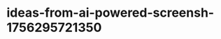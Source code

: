 # ideas-from-ai-powered-screensh-1756295721350
```json [ { "title": "Text Extractor for Social Media", "description": "أداة لتحويل لقطات الشاشة من وسائل التواصل الاجتماعي إلى نصوص قابلة للتحرير، مما يسهل على المستخدمين جمع المحتوى والمعلومات.", "mvp_plan": "1. استخدام مكتبة OCR لتحويل لقطات الشاشة إلى نص. 2. تطوير واجهة مستخدم بسيطة لتحميل الصور. 3. إضافة ميزة مشاركة النص المستخرج عبر البريد...
